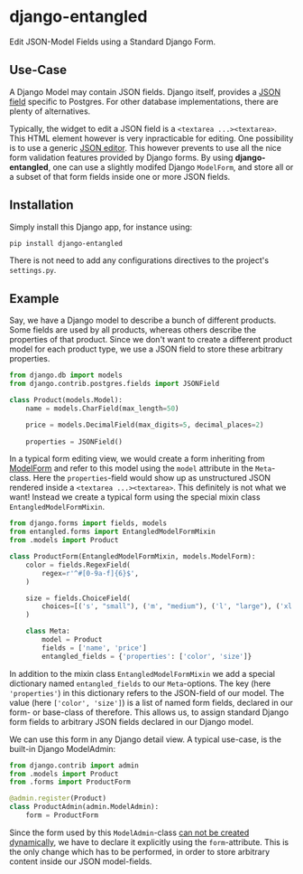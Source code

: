 # django-entangled

Edit JSON-Model Fields using a Standard Django Form.


## Use-Case

A Django Model may contain JSON fields. Django itself, provides a
[JSON field](https://docs.djangoproject.com/en/stable/ref/contrib/postgres/fields/#jsonfield) specific to Postgres.
For other database implementations, there are plenty of alternatives.

Typically, the widget to edit a JSON field is a `<textarea ...><textarea>`. This HTML element however is very
inpracticable for editing. One possibility is to use a generic [JSON editor](https://github.com/josdejong/jsoneditor).
This however prevents to use all the nice form validation features provided by Django forms. By using
**django-entangled**, one can use a slightly modifed Django `ModelForm`, and store all or a subset of that form fields
inside one or more JSON fields.


## Installation

Simply install this Django app, for instance using:

```bash
pip install django-entangled
```

There is not need to add any configurations directives to the project's `settings.py`.


## Example

Say, we have a Django model to describe a bunch of different products. Some fields are used by all products, whereas
others describe the properties of that product. Since we don't want to create a different product model for each
product type, we use a JSON field to store these arbitrary properties.

```python
from django.db import models
from django.contrib.postgres.fields import JSONField

class Product(models.Model):
    name = models.CharField(max_length=50)

    price = models.DecimalField(max_digits=5, decimal_places=2)
    
    properties = JSONField()
```

In a typical form editing view, we would create a form inheriting from
[ModelForm](https://docs.djangoproject.com/en/stable/topics/forms/modelforms/#modelform) and refer to this model using
the `model` attribute in the `Meta`-class. Here the `properties`-field would show up as unstructured JSON rendered
inside a `<textarea ...><textarea>`. This definitely is not what we want! Instead we create a typical form using the
special mixin class `EntangledModelFormMixin`.

```python
from django.forms import fields, models
from entangled.forms import EntangledModelFormMixin
from .models import Product

class ProductForm(EntangledModelFormMixin, models.ModelForm):
    color = fields.RegexField(
        regex=r'^#[0-9a-f]{6}$',
    )

    size = fields.ChoiceField(
        choices=[('s', "small"), ('m', "medium"), ('l', "large"), ('xl', "extra large")],
    )

    class Meta:
        model = Product
        fields = ['name', 'price']
        entangled_fields = {'properties': ['color', 'size']}
```

In addition to the mixin class `EntangledModelFormMixin` we add a special dictionary named `entangled_fields` to our
`Meta`-options. The key (here `'properties'`) in this dictionary refers to the JSON-field of our model. The value (here
`['color', 'size']`) is a list of named form fields, declared in our form- or base-class of therefore. This allows us,
to assign standard Django form fields to arbitrary JSON fields declared in our Django model.

We can use this form in any Django detail view. A typical use-case, is the built-in Django ModelAdmin:

```python
from django.contrib import admin
from .models import Product
from .forms import ProductForm

@admin.register(Product)
class ProductAdmin(admin.ModelAdmin):
    form = ProductForm
```

Since the form used by this `ModelAdmin`-class
[can not be created dynamically](https://docs.djangoproject.com/en/stable/ref/contrib/admin/#django.contrib.admin.ModelAdmin.form),
we have to declare it explicitly using the `form`-attribute. This is the only change which has to be performed, in
order to store arbitrary content inside our JSON model-fields.
